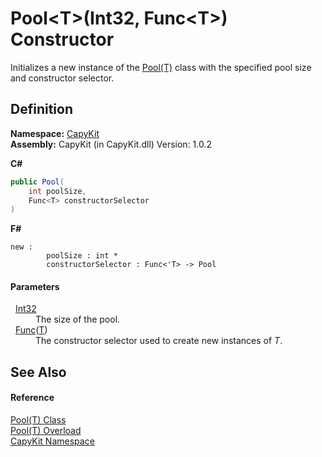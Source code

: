 # Pool&lt;T&gt;(Int32, Func&lt;T&gt;) Constructor


Initializes a new instance of the <a href="T_CapyKit_Pool_1.md">Pool(T)</a> class with the specified pool size and constructor selector.



## Definition
**Namespace:** <a href="N_CapyKit.md">CapyKit</a>  
**Assembly:** CapyKit (in CapyKit.dll) Version: 1.0.2

**C#**
``` C#
public Pool(
	int poolSize,
	Func<T> constructorSelector
)
```
**F#**
``` F#
new : 
        poolSize : int * 
        constructorSelector : Func<'T> -> Pool
```



#### Parameters
<dl><dt>  <a href="https://learn.microsoft.com/dotnet/api/system.int32" target="_blank" rel="noopener noreferrer">Int32</a></dt><dd>The size of the pool.</dd><dt>  <a href="https://learn.microsoft.com/dotnet/api/system.func-1" target="_blank" rel="noopener noreferrer">Func</a>(<a href="T_CapyKit_Pool_1.md">T</a>)</dt><dd>The constructor selector used to create new instances of <em>T</em>.</dd></dl>

## See Also


#### Reference
<a href="T_CapyKit_Pool_1.md">Pool(T) Class</a>  
<a href="Overload_CapyKit_Pool_1__ctor.md">Pool(T) Overload</a>  
<a href="N_CapyKit.md">CapyKit Namespace</a>  
